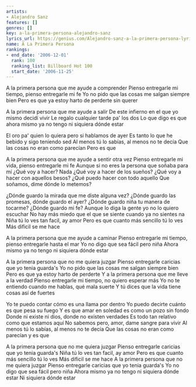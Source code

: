 ```yaml
---
artists:
- Alejandro Sanz
features: []
genres: []
key: a-la-primera-persona-alejandro-sanz
lyrics_url: https://genius.com/Alejandro-sanz-a-la-primera-persona-lyrics
name: A La Primera Persona
rankings:
- end_date: '2006-12-01'
  rank: 100
  ranking_list: Billboard Hot 100
  start_date: '2006-11-25'
---
```

A la primera persona que me ayude a comprender
Pienso entregarle mi tiempo, pienso entregarle mi fe
Yo no pido que las cosas me salgan siempre bien
Pero es que ya estoy harto de perderte sin querer


A la primera persona que me ayude a salir
De este infierno en el que yo mismo decidí vivir
Le regalo cualquier tarde pa' los dos
Lo que digo es que ahora mismo ya no tengo ni siquiera dónde estar


El oro pa' quien lo quiera pero si hablamos de ayer
Es tanto lo que he bebido y sigo teniendo sed
Al menos tú lo sabías, al menos no te decía
Que las cosas no eran como parecían
Pero es que


A la primera persona que me ayude a sentir otra vez
Pienso entregarle mi vida, pienso entregarle mi fe
Aunque si no eres la persona que soñaba para mí
¿Qué voy a hacer? Nada
¿Qué voy a hacer de los sueños?
¿Qué voy a hacer con aquellos besos?
¿Qué puedo hacer con todo aquello
Que soñamos, dime dónde lo metemos?


¿Dónde guardo la mirada que me diste alguna vez?
¿Dónde guardo las promesas, dónde guardo el ayer?
¿Dónde guardo niña tu manera de tocarme?
¿Dónde guardo mi fe?
Aunque lo diga la gente yo no lo quiero escuchar
No hay más miedo que el que se siente cuando ya no sientes na
Niña tú lo ves tan facil, ay amor
Pero es que cuanto más sencillo tú lo ves
Más dificil se me hace


A la primera persona que me ayude a caminar
Pienso entregarle mi tiempo, pienso entregarle hasta el mar
Yo no digo que sea fácil pero niña
Ahora mismo ya no tengo ni siquiera dónde estar


A la primera persona que no me quiera juzgar
Pienso entregarle caricias que yo tenia guarda's
Yo no pido que las cosas me salgan siempre bien
Pero es que ya estoy harto de perderte
Y a la primera persona que me lleve a la verdad
Pienso entregarle mi tiempo, no quiero esperar más
Yo no te entiendo cuando me hablas, qué mala suerte
Y tú dices que la vida tiene cosas así de fuertes


Yo te puedo contar cómo es una llama por dentro
Yo puedo decirte cuánto es que pesa su fuego
Y es que amar en soledad es como un pozo sin fondo
Donde ni existe ni dios, donde no existen verdades
Es todo tan relativo como que estamos aquí
No sabemos pero, amor, dame sangre para vivir
Al menos tú lo sabías, al menos no te decía
Que las cosas no eran como parecían y es que


A la primera persona que no me quiera juzgar
Pienso entregarle caricias que yo tenia guarda's
Niña tú lo ves tan facil, ay amor
Pero es que cuanto más sencillo tú lo ves
Más dificil se me hace
A la primera persona que no me quiera juzgar
Pienso entregarle caricias que yo tenia guarda's
Yo no digo que sea fácil pero niña
Ahora mismo ya no tengo ni siquiera dónde estar
Ni siquiera dónde estar
